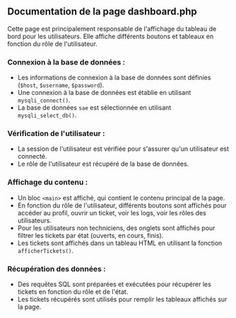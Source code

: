 ## Documentation de la page dashboard.php

Cette page est principalement responsable de l'affichage du tableau de bord pour les utilisateurs. Elle affiche différents boutons et tableaux en fonction du rôle de l'utilisateur.

### Connexion à la base de données :

- Les informations de connexion à la base de données sont définies (`$host`, `$username`, `$password`).
- Une connexion à la base de données est établie en utilisant `mysqli_connect()`.
- La base de données `sae` est sélectionnée en utilisant `mysqli_select_db()`.

### Vérification de l'utilisateur :

- La session de l'utilisateur est vérifiée pour s'assurer qu'un utilisateur est connecté.
- Le rôle de l'utilisateur est récupéré de la base de données.

### Affichage du contenu :

- Un bloc `<main>` est affiché, qui contient le contenu principal de la page.
- En fonction du rôle de l'utilisateur, différents boutons sont affichés pour accéder au profil, ouvrir un ticket, voir les logs, voir les rôles des utilisateurs.
- Pour les utilisateurs non techniciens, des onglets sont affichés pour filtrer les tickets par état (ouverts, en cours, finis).
- Les tickets sont affichés dans un tableau HTML en utilisant la fonction `afficherTickets()`.

### Récupération des données :

- Des requêtes SQL sont préparées et exécutées pour récupérer les tickets en fonction du rôle et de l'état.
- Les tickets récupérés sont utilisés pour remplir les tableaux affichés sur la page.